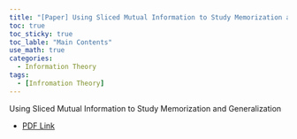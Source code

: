 ```yaml
---
title: "[Paper] Using Sliced Mutual Information to Study Memorization and Generalization"
toc: true
toc_sticky: true
toc_lable: "Main Contents"
use_math: true
categories:
  - Information Theory
tags:
  - [Infromation Theory]
---
```


Using Sliced Mutual Information to Study Memorization and Generalization
  - [PDF Link](https://yejin109.notion.site/Using-Sliced-Mutual-Information-to-Study-Memorization-and-Generalization-ed0c9786ea754d378d846911bdd94b1a?pvs=4)